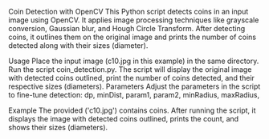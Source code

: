 Coin Detection with OpenCV
This Python script detects coins in an input image using OpenCV. 
It applies image processing techniques like grayscale conversion, Gaussian blur, and Hough Circle Transform. 
After detecting coins, it outlines them on the original image and prints the number of coins detected along with their sizes (diameter).

Usage
Place the input image (c10.jpg in this example) in the same directory.
Run the script coin_detection.py.
The script will display the original image with detected coins outlined, print the number of coins detected, and their respective sizes (diameters).
Parameters
Adjust the parameters in the script to fine-tune detection:
dp,
minDist,
param1,
param2,
minRadius,
maxRadius,

Example
The provided ('c10.jpg') contains coins. After running the script, it displays the image with detected coins outlined, prints the count, and shows their sizes (diameters).
